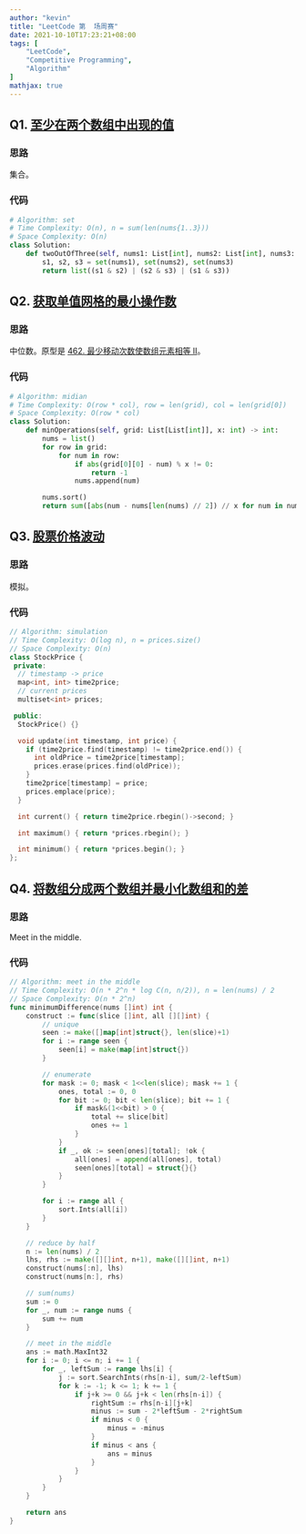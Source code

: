 ```yaml
---
author: "kevin"
title: "LeetCode 第  场周赛"
date: 2021-10-10T17:23:21+08:00
tags: [
    "LeetCode",
    "Competitive Programming",
    "Algorithm"
]
mathjax: true
---
```


## Q1. [至少在两个数组中出现的值](https://leetcode-cn.com/problems/two-out-of-three/)

### 思路

集合。

### 代码

```python
# Algorithm: set
# Time Complexity: O(n), n = sum(len(nums{1..3}))
# Space Complexity: O(n)
class Solution:
    def twoOutOfThree(self, nums1: List[int], nums2: List[int], nums3: List[int]) -> List[int]:
        s1, s2, s3 = set(nums1), set(nums2), set(nums3)
        return list((s1 & s2) | (s2 & s3) | (s1 & s3))
```

## Q2. [获取单值网格的最小操作数](https://leetcode-cn.com/problems/minimum-operations-to-make-a-uni-value-grid/)

### 思路

中位数。原型是 [462. 最少移动次数使数组元素相等 II](https://leetcode-cn.com/problems/minimum-moves-to-equal-array-elements-ii/)。


### 代码

```python
# Algorithm: midian
# Time Complexity: O(row * col), row = len(grid), col = len(grid[0])
# Space Complexity: O(row * col)
class Solution:
    def minOperations(self, grid: List[List[int]], x: int) -> int:
        nums = list()
        for row in grid:
            for num in row:
                if abs(grid[0][0] - num) % x != 0:
                    return -1
                nums.append(num)

        nums.sort()
        return sum([abs(num - nums[len(nums) // 2]) // x for num in nums])
```


## Q3. [股票价格波动](https://leetcode-cn.com/problems/stock-price-fluctuation/)

### 思路

模拟。


### 代码

```c++
// Algorithm: simulation
// Time Complexity: O(log n), n = prices.size()
// Space Complexity: O(n)
class StockPrice {
 private:
  // timestamp -> price
  map<int, int> time2price;
  // current prices
  multiset<int> prices;

 public:
  StockPrice() {}

  void update(int timestamp, int price) {
    if (time2price.find(timestamp) != time2price.end()) {
      int oldPrice = time2price[timestamp];
      prices.erase(prices.find(oldPrice));
    }
    time2price[timestamp] = price;
    prices.emplace(price);
  }

  int current() { return time2price.rbegin()->second; }

  int maximum() { return *prices.rbegin(); }

  int minimum() { return *prices.begin(); }
};
```


## Q4. [将数组分成两个数组并最小化数组和的差](https://leetcode-cn.com/problems/partition-array-into-two-arrays-to-minimize-sum-difference/)

### 思路

Meet in the middle.

### 代码

```Go
// Algorithm: meet in the middle
// Time Complexity: O(n * 2^n * log C(n, n/2)), n = len(nums) / 2
// Space Complexity: O(n * 2^n)
func minimumDifference(nums []int) int {
	construct := func(slice []int, all [][]int) {
		// unique
		seen := make([]map[int]struct{}, len(slice)+1)
		for i := range seen {
			seen[i] = make(map[int]struct{})
		}

		// enumerate
		for mask := 0; mask < 1<<len(slice); mask += 1 {
			ones, total := 0, 0
			for bit := 0; bit < len(slice); bit += 1 {
				if mask&(1<<bit) > 0 {
					total += slice[bit]
					ones += 1
				}
			}
			if _, ok := seen[ones][total]; !ok {
				all[ones] = append(all[ones], total)
				seen[ones][total] = struct{}{}
			}
		}

		for i := range all {
			sort.Ints(all[i])
		}
	}

	// reduce by half
	n := len(nums) / 2
	lhs, rhs := make([][]int, n+1), make([][]int, n+1)
	construct(nums[:n], lhs)
	construct(nums[n:], rhs)

	// sum(nums)
	sum := 0
	for _, num := range nums {
		sum += num
	}

	// meet in the middle
	ans := math.MaxInt32
	for i := 0; i <= n; i += 1 {
		for _, leftSum := range lhs[i] {
			j := sort.SearchInts(rhs[n-i], sum/2-leftSum)
			for k := -1; k <= 1; k += 1 {
				if j+k >= 0 && j+k < len(rhs[n-i]) {
					rightSum := rhs[n-i][j+k]
					minus := sum - 2*leftSum - 2*rightSum
					if minus < 0 {
						minus = -minus
					}
					if minus < ans {
						ans = minus
					}
				}
			}
		}
	}

	return ans
}

```
